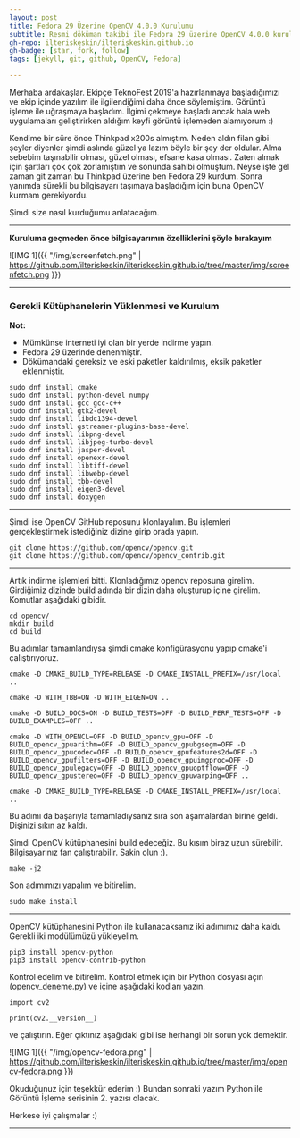 ```yaml
---
layout: post
title: Fedora 29 Üzerine OpenCV 4.0.0 Kurulumu
subtitle: Resmi döküman takibi ile Fedora 29 üzerine OpenCV 4.0.0 kurulumu.
gh-repo: ilteriskeskin/ilteriskeskin.github.io
gh-badge: [star, fork, follow]
tags: [jekyll, git, github, OpenCV, Fedora]

---
```


Merhaba ardakaşlar. Ekipçe TeknoFest 2019'a hazırlanmaya başladığımızı ve ekip içinde yazılım ile ilgilendiğimi daha önce söylemiştim. Görüntü işleme ile uğraşmaya başladım. İlgimi çekmeye başladı
ancak hala web uygulamaları geliştirirken aldığım keyfi görüntü işlemeden alamıyorum :)

Kendime bir süre önce Thinkpad x200s almıştım. Neden aldın filan gibi şeyler diyenler şimdi aslında güzel ya lazım böyle bir şey der oldular. Alma sebebim taşınabilir olması, güzel olması, efsane kasa olması. Zaten almak için şartları çok çok zorlamıştım ve sonunda sahibi olmuştum. Neyse işte gel zaman git zaman bu Thinkpad üzerine ben Fedora 29 kurdum. Sonra yanımda sürekli bu bilgisayarı taşımaya başladığım için buna OpenCV kurmam gerekiyordu.

Şimdi size nasıl kurduğumu anlatacağım.

---------------------------------------

**Kuruluma geçmeden önce bilgisayarımın özelliklerini şöyle bırakayım**

![IMG 1]({{ "/img/screenfetch.png" | https://github.com/ilteriskeskin/ilteriskeskin.github.io/tree/master/img/screenfetch.png }})

---------------------------------------

### Gerekli Kütüphanelerin Yüklenmesi ve Kurulum

**Not:**

* Mümkünse interneti iyi olan bir yerde indirme yapın.
* Fedora 29 üzerinde denenmiştir.
* Dökümandaki gereksiz ve eski paketler kaldırılmış, eksik paketler eklenmiştir.

```
sudo dnf install cmake
sudo dnf install python-devel numpy
sudo dnf install gcc gcc-c++
sudo dnf install gtk2-devel
sudo dnf install libdc1394-devel
sudo dnf install gstreamer-plugins-base-devel
sudo dnf install libpng-devel
sudo dnf install libjpeg-turbo-devel
sudo dnf install jasper-devel
sudo dnf install openexr-devel
sudo dnf install libtiff-devel
sudo dnf install libwebp-devel
sudo dnf install tbb-devel
sudo dnf install eigen3-devel
sudo dnf install doxygen
```

---------------------------------------

Şimdi ise OpenCV GitHub reposunu klonlayalım. Bu işlemleri gerçekleştirmek istediğiniz dizine girip orada yapın.

```
git clone https://github.com/opencv/opencv.git
git clone https://github.com/opencv/opencv_contrib.git
```

---------------------------------------

Artık indirme işlemleri bitti. Klonladığımız opencv reposuna girelim. Girdiğimiz dizinde build adında bir dizin daha oluşturup içine girelim. Komutlar aşağıdaki gibidir.

```
cd opencv/
mkdir build
cd build
```

Bu adımlar tamamlandıysa şimdi cmake konfigürasyonu yapıp cmake'i çalıştırıyoruz.

```
cmake -D CMAKE_BUILD_TYPE=RELEASE -D CMAKE_INSTALL_PREFIX=/usr/local ..

cmake -D WITH_TBB=ON -D WITH_EIGEN=ON ..

cmake -D BUILD_DOCS=ON -D BUILD_TESTS=OFF -D BUILD_PERF_TESTS=OFF -D BUILD_EXAMPLES=OFF ..

cmake -D WITH_OPENCL=OFF -D BUILD_opencv_gpu=OFF -D BUILD_opencv_gpuarithm=OFF -D BUILD_opencv_gpubgsegm=OFF -D BUILD_opencv_gpucodec=OFF -D BUILD_opencv_gpufeatures2d=OFF -D BUILD_opencv_gpufilters=OFF -D BUILD_opencv_gpuimgproc=OFF -D BUILD_opencv_gpulegacy=OFF -D BUILD_opencv_gpuoptflow=OFF -D BUILD_opencv_gpustereo=OFF -D BUILD_opencv_gpuwarping=OFF ..

cmake -D CMAKE_BUILD_TYPE=RELEASE -D CMAKE_INSTALL_PREFIX=/usr/local ..
```

Bu adımı da başarıyla tamamladıysanız sıra son aşamalardan birine geldi. Dişinizi sıkın az kaldı.

Şimdi OpenCV kütüphanesini build edeceğiz. Bu kısım biraz uzun sürebilir. Bilgisayarınız fan çalıştırabilir. Sakin olun :).

```
make -j2
```

Son adımımızı yapalım ve bitirelim.

```
sudo make install
```

---------------------------------------

OpenCV kütüphanesini Python ile kullanacaksanız iki adımımız daha kaldı. Gerekli iki modülümüzü yükleyelim.

```
pip3 install opencv-python
pip3 install opencv-contrib-python
```

Kontrol edelim ve bitirelim. Kontrol etmek için bir Python dosyası açın (opencv_deneme.py) ve içine aşağıdaki kodları yazın.

```
import cv2

print(cv2.__version__)
```

ve çalıştırın. Eğer çıktınız aşağıdaki gibi ise herhangi bir sorun yok demektir.

![IMG 1]({{ "/img/opencv-fedora.png" | https://github.com/ilteriskeskin/ilteriskeskin.github.io/tree/master/img/opencv-fedora.png }})

Okuduğunuz için teşekkür ederim :) Bundan sonraki yazım Python ile Görüntü İşleme serisinin 2. yazısı olacak.

Herkese iyi çalışmalar :)

---------------------------------------
